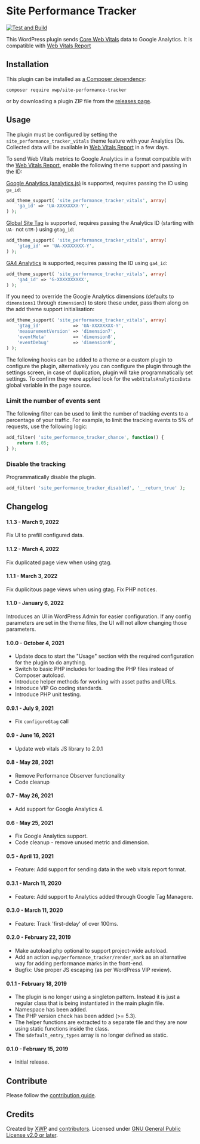 # Site Performance Tracker

[![Test and Build](https://github.com/xwp/site-performance-tracker/actions/workflows/ci.yml/badge.svg)](https://github.com/xwp/site-performance-tracker/actions/workflows/ci.yml)

This WordPress plugin sends [Core Web Vitals](https://web.dev/vitals/) data to Google Analytics. It is compatible with [Web Vitals Report](https://github.com/GoogleChromeLabs/web-vitals-report)

## Installation

This plugin can be installed as [a Composer dependency](https://packagist.org/packages/xwp/site-performance-tracker):

```
composer require xwp/site-performance-tracker
```

or by downloading a plugin ZIP file from the [releases page](https://github.com/xwp/site-performance-tracker/releases).


## Usage

The plugin must be configured by setting the `site_performance_tracker_vitals` theme feature with your Analytics IDs. Collected data will be available in [Web Vitals Report](https://web-vitals-report.web.app) in a few days.

To send Web Vitals metrics to Google Analytics in a format compatible with the [Web Vitals Report](https://web-vitals-report.web.app), enable the following theme support and passing in the ID:

[Google Analytics (analytics.js)](https://support.google.com/analytics/answer/7476135) is supported, requires passing the ID using `ga_id`:

```php
add_theme_support( 'site_performance_tracker_vitals', array(
	'ga_id' => 'UA-XXXXXXXX-Y',
) );
```

[Global Site Tag](https://support.google.com/analytics/answer/1008080) is supported, requires passing the Analytics ID (starting with `UA-` not `GTM-`) using `gtag_id`:

```php
add_theme_support( 'site_performance_tracker_vitals', array(
	'gtag_id' => 'UA-XXXXXXXX-Y',
) );
```

[GA4 Analytics](https://support.google.com/analytics/answer/9304153) is supported, requires passing the ID using `ga4_id`:

```php
add_theme_support( 'site_performance_tracker_vitals', array(
	'ga4_id' => 'G-XXXXXXXXXX',
) );
```

If you need to override the Google Analytics dimensions (defaults to `dimensions1` through `dimension3`) to store these under, pass them along on the add theme support initialisation:

```php
add_theme_support( 'site_performance_tracker_vitals', array(
	'gtag_id'            => 'UA-XXXXXXXX-Y',
	'measurementVersion' => 'dimension7',
	'eventMeta'          => 'dimension8',
	'eventDebug'         => 'dimension9',
) );
```

The following hooks can be added to a theme or a custom plugin to configure the plugin, alternatively you can configure the plugin through the settings screen, in case of duplication, plugin will take programmatically set settings. To confirm they were applied look for the `webVitalsAnalyticsData` global variable in the page source.

### Limit the number of events sent

The following filter can be used to limit the number of tracking events to a percentage of your traffic. For example, to limit the tracking events to 5% of requests, use the following logic:

```php
add_filter( 'site_performance_tracker_chance', function() {
	return 0.05;
} );
```

### Disable the tracking

Programmatically disable the plugin.

```php
add_filter( 'site_performance_tracker_disabled', '__return_true' );
```

## Changelog

#### 1.1.3 - March 9, 2022

Fix UI to prefill configured data.

#### 1.1.2 - March 4, 2022

Fix duplicated page view when using gtag.

#### 1.1.1 - March 3, 2022

Fix duplicitous page views when using gtag.
Fix PHP notices.

#### 1.1.0 - January 6, 2022

Introduces an UI in WordPress Admin for easier configuration. If any config parameters are set in the theme files, the UI will not allow changing those parameters.

#### 1.0.0 - October 4, 2021

* Update docs to start the "Usage" section with the required configuration for the plugin to do anything.
* Switch to basic PHP includes for loading the PHP files instead of Composer autoload. 
* Introduce helper methods for working with asset paths and URLs.
* Introduce VIP Go coding standards.
* Introduce PHP unit testing.

#### 0.9.1 - July 9, 2021

* Fix `configureGtag` call

#### 0.9 - June 16, 2021

* Update web vitals JS library to 2.0.1

#### 0.8 - May 28, 2021

* Remove Performance Observer functionality
* Code cleanup

#### 0.7 - May 26, 2021

* Add support for Google Analytics 4.

#### 0.6 - May 25, 2021

* Fix Google Analytics support.
* Code cleanup - remove unused metric and dimension.

#### 0.5 - April 13, 2021

* Feature: Add support for sending data in the web vitals report format.

#### 0.3.1 - March 11, 2020

* Feature: Add support to Analytics added through Google Tag Managere.

#### 0.3.0 - March 11, 2020

* Feature: Track 'first-delay' of over 100ms.

#### 0.2.0 - February 22, 2019

* Make autoload.php optional to support project-wide autoload.
* Add an action `xwp/performance_tracker/render_mark` as an alternative way for adding
performance marks in the front-end.
* Bugfix: Use proper JS escaping (as per WordPress VIP review).

#### 0.1.1 - February 18, 2019

* The plugin is no longer using a singleton pattern. Instead it is just
a regular class that is being instantiated in the main plugin file.
* Namespace has been added.
* The PHP version check has been added (>= 5.3).
* The helper functions are extracted to a separate file and they are now
using static functions inside the class.
* The `$default_entry_types` array is no longer defined as static.

#### 0.1.0 - February 15, 2019

* Initial release.


## Contribute

Please follow the [contribution guide](CONTRIBUTE.md).


## Credits

Created by [XWP](https://xwp.co) and [contributors](https://github.com/xwp/site-performance-tracker/graphs/contributors). Licensed under [GNU General Public License v2.0 or later](LICENSE).
